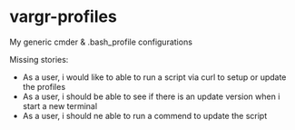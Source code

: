 # vargr-profiles
My generic cmder & .bash_profile configurations

Missing stories:
 - As a user, i would like to able to run a script via curl to setup or update the profiles
 - As a user, i should be able to see if there is an update version when i start a new terminal
 - As a user, i should ne able to run a commend to update the script
